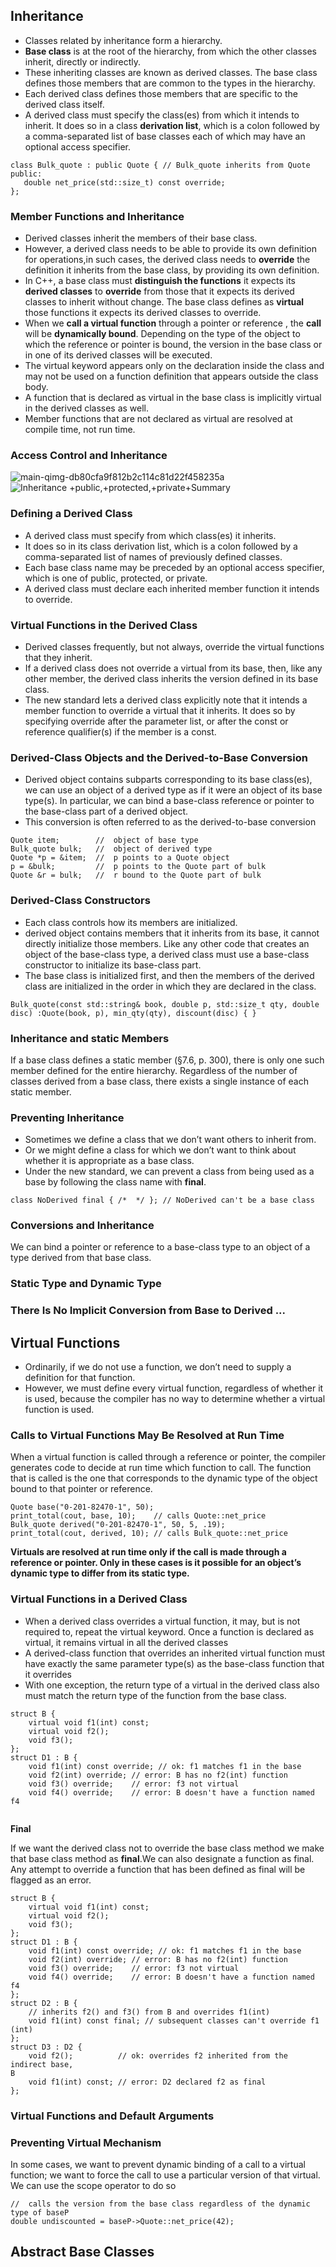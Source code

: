 ## Inheritance
- Classes related by inheritance form a hierarchy.
- **Base class** is at the root of the hierarchy, from which the other classes inherit, directly or indirectly.
- These inheriting classes are known as derived classes. The base class defines those members that are common to the types in the hierarchy.
- Each derived class defines those members that are specific to the derived class itself.
- A derived class must specify the class(es) from which it intends to inherit. It does so in a class **derivation list**, which is a colon followed by a comma-separated list of base classes each of which may have an optional access specifier.
 ```
 class Bulk_quote : public Quote { // Bulk_quote inherits from Quote
public:
    double net_price(std::size_t) const override;
};
```
 ### Member Functions and Inheritance

- Derived classes inherit the members of their base class.
- However, a derived class needs to be able to provide its own definition for operations,in such cases, the derived class needs to **override** the
definition it inherits from the base class, by providing its own definition.
- In C++, a base class must **distinguish the functions** it expects its **derived classes** to **override** from those that it expects its derived classes to inherit without change. The base class defines as **virtual** those functions it expects its derived classes to override.
- When we **call a virtual function** through a pointer or reference , the **call** will be **dynamically bound**. Depending on the type of the object to which the reference or pointer is bound, the version in the base class or in one of its derived classes will be executed.
 - The virtual keyword appears only on the declaration inside the class and may not be used on a function definition that appears outside the class body.
- A function that is declared as virtual in the base class is implicitly virtual in the derived classes as well.
- Member functions that are not declared as virtual are resolved at compile time, not run time.

### Access Control and Inheritance

![main-qimg-db80cfa9f812b2c114c81d22f458235a](https://user-images.githubusercontent.com/93336207/141322188-960cada0-995f-4e82-8391-f2dbcab07360.png)
![Inheritance +public,+protected,+private+Summary](https://user-images.githubusercontent.com/93336207/141322608-b665fba4-b65a-4550-b1dc-9321d187b3ec.jpg)

### Defining a Derived Class
- A derived class must specify from which class(es) it inherits. 
- It does so in its class derivation list, which is a colon followed by a comma-separated list of names of previously defined classes.
- Each base class name may be preceded by an optional access specifier, which is one of public, protected, or private.
- A derived class must declare each inherited member function it intends to override.
### Virtual Functions in the Derived Class
- Derived classes frequently, but not always, override the virtual functions that they inherit.
- If a derived class does not override a virtual from its base, then, like any other member, the derived class inherits the version defined in its base class.
- The new standard lets a derived class explicitly note that it intends a member function to override a virtual that it inherits. It does so by specifying override after the parameter list, or after the const or reference qualifier(s) if the member is a const.
### Derived-Class Objects and the Derived-to-Base Conversion
- Derived object contains subparts corresponding to its base class(es), we
can use an object of a derived type as if it were an object of its base type(s). In
particular, we can bind a base-class reference or pointer to the base-class part of a
derived object.
- This conversion is often referred to as the derived-to-base conversion
```
Quote item;        //  object of base type
Bulk_quote bulk;   //  object of derived type
Quote *p = &item;  //  p points to a Quote object
p = &bulk;         //  p points to the Quote part of bulk
Quote &r = bulk;   //  r bound to the Quote part of bulk
```
### Derived-Class Constructors
- Each class controls how its members are initialized.
- derived object contains members that it inherits from its base, it cannot directly initialize those members. Like any other code that creates an object of the base-class type, a derived class must use a base-class constructor to initialize its base-class part.
- The base class is initialized first, and then the members of the derived class
are initialized in the order in which they are declared in the class.
```
Bulk_quote(const std::string& book, double p, std::size_t qty, double disc) :Quote(book, p), min_qty(qty), discount(disc) { }

```
### Inheritance and static Members
If a base class defines a static member (§7.6, p. 300), there is only one such
member defined for the entire hierarchy. Regardless of the number of classes derived
from a base class, there exists a single instance of each static member.
### Preventing Inheritance
- Sometimes we define a class that we don’t want others to inherit from.
- Or we might define a class for which we don’t want to think about whether it is appropriate as a
base class.
- Under the new standard, we can prevent a class from being used as a base by following the class name with **final**.
```
class NoDerived final { /*  */ }; // NoDerived can't be a base class
```
### Conversions and Inheritance
We can bind a pointer or reference to a base-class type to an object of a type derived from that base class.
### Static Type and Dynamic Type

### There Is No Implicit Conversion from Base to Derived ...

## Virtual Functions
- Ordinarily, if we do not use a function, we don’t need to supply a definition for that function. 
- However, we must define every virtual function, regardless of whether it is used, because the compiler has no way to determine whether a virtual function is used.
### Calls to Virtual Functions May Be Resolved at Run Time
When a virtual function is called through a reference or pointer, the compiler
generates code to decide at run time which function to call. The function that is called
is the one that corresponds to the dynamic type of the object bound to that pointer or
reference.
```
Quote base("0-201-82470-1", 50);
print_total(cout, base, 10);    // calls Quote::net_price
Bulk_quote derived("0-201-82470-1", 50, 5, .19);
print_total(cout, derived, 10); // calls Bulk_quote::net_price
```

**Virtuals are resolved at run time only if the call is made through a
reference or pointer. Only in these cases is it possible for an object’s
dynamic type to differ from its static type.**

### Virtual Functions in a Derived Class

- When a derived class overrides a virtual function, it may, but is not required to, repeat the virtual keyword. Once a function is declared as virtual, it remains virtual in all the derived classes
- A derived-class function that overrides an inherited virtual function must have exactly the same parameter type(s) as the base-class function that it overrides
- With one exception, the return type of a virtual in the derived class also must match the return type of the function from the base class.

```
struct B {
    virtual void f1(int) const;
    virtual void f2();
    void f3();
};
struct D1 : B {
    void f1(int) const override; // ok: f1 matches f1 in the base
    void f2(int) override; // error: B has no f2(int) function
    void f3() override;    // error: f3 not virtual
    void f4() override;    // error: B doesn't have a function named f4
 
 ```
 **Final**
 
If we want the derived class not to override the base class method we make that base class method as **final**.We can also designate a function as final. Any attempt to override a function that has been defined as final will be flagged as an error.
```
struct B {
    virtual void f1(int) const;
    virtual void f2();
    void f3();
};
struct D1 : B {
    void f1(int) const override; // ok: f1 matches f1 in the base
    void f2(int) override; // error: B has no f2(int) function
    void f3() override;    // error: f3 not virtual
    void f4() override;    // error: B doesn't have a function named f4
};
struct D2 : B {
    // inherits f2() and f3() from B and overrides f1(int)
    void f1(int) const final; // subsequent classes can't override f1
(int)
};
struct D3 : D2 {
    void f2();          // ok: overrides f2 inherited from the indirect base,
B
    void f1(int) const; // error: D2 declared f2 as final
};
```

### Virtual Functions and Default Arguments

### Preventing Virtual Mechanism
In some cases, we want to prevent dynamic binding of a call to a virtual function; we
want to force the call to use a particular version of that virtual. We can use the scope
operator to do so
```
//  calls the version from the base class regardless of the dynamic type of baseP
double undiscounted = baseP->Quote::net_price(42);
```
## Abstract Base Classes
